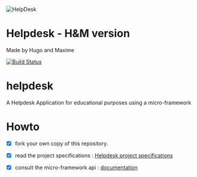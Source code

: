 ![HelpDesk](http://angular.kobject.net/git/phalconist/helpdesk.png "HelpDesk")

# Helpdesk - H&M version
Made by Hugo and Maxime




[![Build Status](https://travis-ci.org/Luctum/helpdesk.svg?branch=tests)](https://travis-ci.org/Luctum/helpdesk)

# helpdesk
A Helpdesk Application for educational purposes using a micro-framework
# Howto



- [x] fork your own copy of this repository.
- [x] read the project specifications : [Helpdesk project specifications](http://slamwiki.kobject.net/slam4/helpdesk/)
- [x] consult the micro-framework api : [documentation](http://api.kobject.net/micro-framework/)

